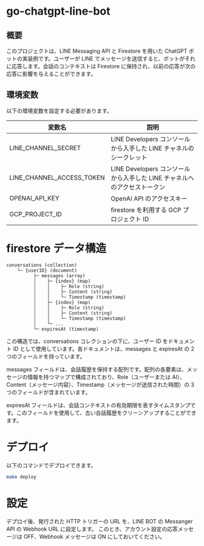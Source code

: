 # go-chatgpt-line-bot

## 概要

このプロジェクトは、LINE Messaging API と Firestore を用いた ChatGPT ボットの実装例です。ユーザーが LINE でメッセージを送信すると、ボットがそれに応答します。会話のコンテキストは Firestore に保持され、以前の応答が次の応答に影響を与えることができます。

## 環境変数

以下の環境変数を設定する必要があります。

| 変数名                    | 説明                                                                     |
| ------------------------- | ------------------------------------------------------------------------ |
| LINE_CHANNEL_SECRET       | LINE Developers コンソールから入手した LINE チャネルのシークレット       |
| LINE_CHANNEL_ACCESS_TOKEN | LINE Developers コンソールから入手した LINE チャネルへのアクセストークン |
| OPENAI_API_KEY            | OpenAI API のアクセスキー                                                |
| GCP_PROJECT_ID            | firestore を利用する GCP プロジェクト ID                                 |

# firestore データ構造

```
conversations (collection)
    └─ {userID} (document)
          ├─ messages (array)
          │    ├─ {index} (map)
          │    │    ├─ Role (string)
          │    │    ├─ Content (string)
          │    │    └─ Timestamp (timestamp)
          │    ├─ {index} (map)
          │    │    ├─ Role (string)
          │    │    ├─ Content (string)
          │    │    └─ Timestamp (timestamp)
          │    └─ ...
          └─ expiresAt (timestamp)
```

この構造では、conversations コレクションの下に、ユーザー ID をドキュメント ID として使用しています。各ドキュメントは、messages と expiresAt の 2 つのフィールドを持っています。

messages フィールドは、会話履歴を保持する配列です。配列の各要素は、メッセージの情報を持つマップで構成されており、Role（ユーザーまたは AI）、Content（メッセージ内容）、Timestamp（メッセージが送信された時間）の 3 つのフィールドが含まれています。

expiresAt フィールドは、会話コンテキストの有効期限を表すタイムスタンプです。このフィールドを使用して、古い会話履歴をクリーンアップすることができます。

# デプロイ

以下のコマンドでデプロイできます。

```bash
make deploy
```

# 設定

デプロイ後、発行された HTTP トリガーの URL を、LINE BOT の Messanger API の Webhook URL に設定します。
このとき、アカウント設定の応答メッセージは OFF、Webhook メッセージは ON にしておいてください。

